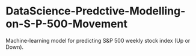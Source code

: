 # DataScience-Predctive-Modelling-on-S-P-500-Movement
Machine-learning model for predicting S&amp;P 500 weekly stock index (Up or Down).
